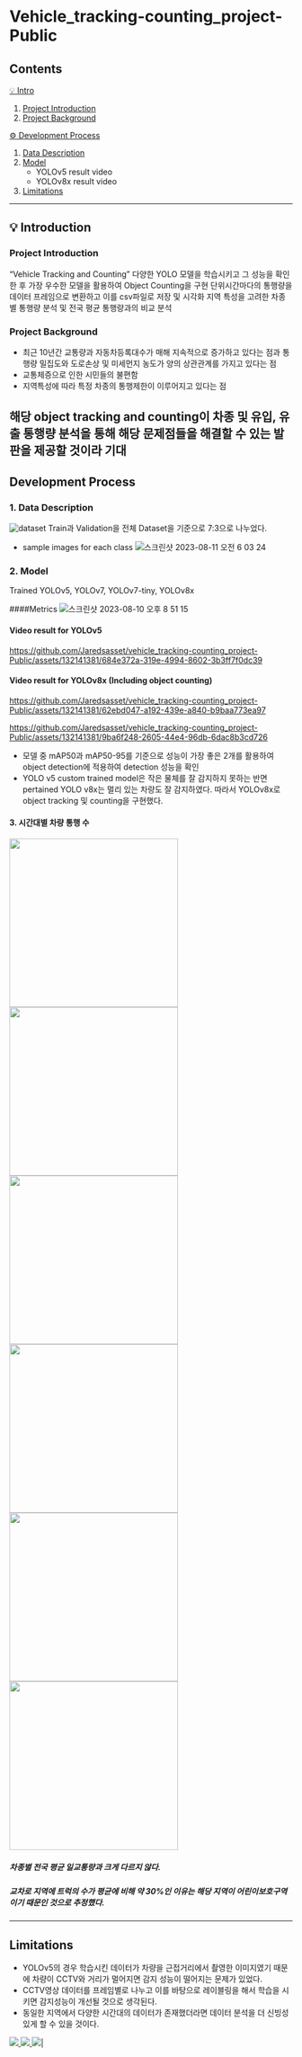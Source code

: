 # Vehicle_tracking-counting_project-Public

## Contents
[💡 Intro](#-introduction)
1. [Project Introduction](#project-introduction)
2. [Project Background](#project-background)

[⚙️ Development Process](#%EF%B8%8F-development-process)
1. [Data Description](#1-data-description)
2. [Model](#2-model)
   - YOLOv5 result video
   - YOLOv8x result video
3. [Limitations](#limitations)
--------
## 💡 Introduction

### Project Introduction
“Vehicle Tracking and Counting”
다양한 YOLO 모델을 학습시키고 그 성능을 확인한 후 가장 우수한 모델을 활용하여 Object Counting을 구현 
단위시간마다의 통행량을 데이터 프레임으로 변환하고 이를 csv파일로 저장 및 시각화
지역 특성을 고려한 차종별 통행량 분석 및 전국 평균 통행량과의 비교 분석

### Project Background
- 최근 10년간 교통량과 자동차등록대수가 매해 지속적으로 증가하고 있다는 점과 통행량 밀집도와 도로손상 및 미세먼지 농도가 양의 상관관계를 가지고 있다는 점
- 교통체증으로 인한 시민들의 불편함
- 지역특성에 따라 특정 차종의 통행제한이 이루어지고 있다는 점
  
해당 object tracking and counting이 차종 및 유입, 유출 통행량 분석을 통해 해당 문제점들을 해결할 수 있는 발판을 제공할 것이라 기대
---------

## Development Process

### 1. Data Description
![dataset](https://github.com/Jaredsasset/vehicle_tracking-counting_project-Public/assets/132141381/44ace999-b42c-411d-9338-1421175aa0a7)
Train과 Validation을 전체 Dataset을 기준으로 7:3으로 나누었다.

- sample images for each class
![스크린샷 2023-08-11 오전 6 03 24](https://github.com/Jaredsasset/vehicle_tracking-counting_project-Public/assets/132141381/59f463cb-8ddf-4588-8cb2-6ce61f65eb88)
### 2. Model
Trained YOLOv5, YOLOv7, YOLOv7-tiny, YOLOv8x

####Metrics
![스크린샷 2023-08-10 오후 8 51 15](https://github.com/Jaredsasset/vehicle_tracking-counting_project-Public/assets/132141381/a0906d33-602b-4f3a-b0cc-136149c5905e)
#### Video result for YOLOv5

https://github.com/Jaredsasset/vehicle_tracking-counting_project-Public/assets/132141381/684e372a-319e-4994-8602-3b3ff7f0dc39

#### Video result for YOLOv8x (Including object counting)


https://github.com/Jaredsasset/vehicle_tracking-counting_project-Public/assets/132141381/62ebd047-a192-439e-a840-b9baa773ea97



https://github.com/Jaredsasset/vehicle_tracking-counting_project-Public/assets/132141381/9ba6f248-2605-44e4-96db-6dac8b3cd726
- 모델 중 mAP50과 mAP50-95를 기준으로 성능이 가장 좋은 2개를 활용하여 object detection에 적용하여 detection 성능을 확인
- YOLO v5 custom trained model은 작은 물체를 잘 감지하지 못하는 반면 pertained YOLO v8x는 멀리 있는 차량도 잘 감지하였다. 따라서 YOLOv8x로 object tracking 및 counting을 구현했다.
#### 3. 시간대별 차량 통행 수 
<img height = '300' src = 'https://github.com/Jaredsasset/vehicle_tracking-counting_project-Public/assets/132141381/4573de1e-267c-4583-9811-bfbee0580d47'>
<img height = '300' src = 'https://github.com/Jaredsasset/vehicle_tracking-counting_project-Public/assets/132141381/ceac4c29-5ed1-4025-8968-4d2dc4289845'>

<img height = '300' src = 'https://github.com/Jaredsasset/vehicle_tracking-counting_project-Public/assets/132141381/7e44d95d-3f8f-48e3-bc27-25884e94c543'>

<img height = '300' src = 'https://github.com/Jaredsasset/vehicle_tracking-counting_project-Public/assets/132141381/5b4e9580-d2b2-4986-992f-d1f3254c9b0b'>

<img height = '300' src = 'https://github.com/Jaredsasset/vehicle_tracking-counting_project-Public/assets/132141381/c82a33c9-ece1-4932-929f-bbd376d8b150'>

<img height = '300' src = 'https://github.com/Jaredsasset/vehicle_tracking-counting_project-Public/assets/132141381/4885424c-110f-4b3e-b7d8-c7dceb021daf'>

##### 차종별 전국 평균 일교통량과 크게 다르지 않다.
##### 교차로 지역에 트럭의 수가 평균에 비해 약 30%인 이유는 해당 지역이 어린이보호구역이기 때문인 것으로 추정했다.
---------

## Limitations
- YOLOv5의 경우 학습시킨 데이터가 차량을 근접거리에서 촬영한 이미지였기 때문에 차량이 CCTV와 거리가 멀어지면 감지 성능이 떨어지는 문제가 있었다.
- CCTV영상 데이터를 프레임별로 나누고 이를 바탕으로 레이블링을 해서 학습을 시키면 감지성능이 개선될 것으로 생각된다.
- 동일한 지역에서 다양한 시간대의 데이터가 존재했더라면 데이터 분석을 더 신빙성 있게 할 수 있을 것이다.

<a href="https://github.com/Jaredsasset"><img src="https://img.shields.io/badge/GitHub-181717?style=flat-square&logo=GitHub&logoColor=white"/> <a href="https://velog.io/@fnrfn2"><img src="https://img.shields.io/badge/Blog-20C997?style=flat-square&logo=Velog&logoColor=white"/> <a href="mailto:fnffn2354@gmail.com"><img src="https://img.shields.io/badge/Mail-EA4335?style=flat-square&logo=Gmail&logoColor=white"/></a>|

















